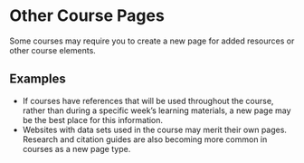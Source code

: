 # Other Course Pages

Some courses may require you to create a new page for added resources or other course elements.
## Examples
- If courses have references that will be used throughout the course, rather than during a specific week’s learning materials, a new page may be the best place for this information. 
- Websites with data sets used in the course may merit their own pages. Research and citation guides are also becoming more common in courses as a new page type. 
